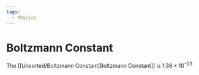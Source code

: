 ```yaml
---
tags:
  - Physics
---
```

# Boltzmann Constant
The [[Unsorted/Boltzmann Constant|Boltzmann Constant]] is $1.38\times10^{-23}$